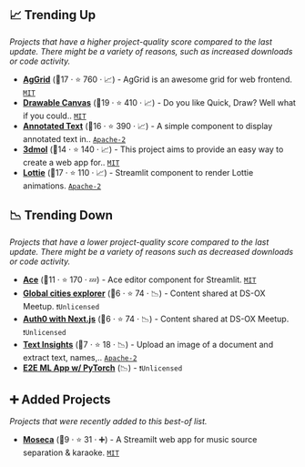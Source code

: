 ## 📈 Trending Up

_Projects that have a higher project-quality score compared to the last update. There might be a variety of reasons, such as increased downloads or code activity._

- <b><a href="https://share.streamlit.io/pablocfonseca/streamlit-aggrid/main/example.py">AgGrid</a></b> (🥈17 ·  ⭐ 760 · 📈) - AgGrid is an awesome grid for web frontend. <code><a href="http://bit.ly/34MBwT8">MIT</a></code>
- <b><a href="https://share.streamlit.io/andfanilo/streamlit-drawable-canvas-demo/master/app.py">Drawable Canvas</a></b> (🥇19 ·  ⭐ 410 · 📈) - Do you like Quick, Draw? Well what if you could.. <code><a href="http://bit.ly/34MBwT8">MIT</a></code>
- <b><a href="https://github.com/tvst/st-annotated-text">Annotated Text</a></b> (🥈16 ·  ⭐ 390 · 📈) - A simple component to display annotated text in.. <code><a href="http://bit.ly/3nYMfla">Apache-2</a></code>
- <b><a href="https://github.com/napoles-uach/streamlit_3dmol">3dmol</a></b> (🥈14 ·  ⭐ 140 · 📈) - This project aims to provide an easy way to create a web app for.. <code><a href="http://bit.ly/34MBwT8">MIT</a></code>
- <b><a href="https://share.streamlit.io/andfanilo/streamlit-lottie-demo/master/app.py">Lottie</a></b> (🥈17 ·  ⭐ 110 · 📈) - Streamlit component to render Lottie animations. <code><a href="http://bit.ly/3nYMfla">Apache-2</a></code>

## 📉 Trending Down

_Projects that have a lower project-quality score compared to the last update. There might be a variety of reasons such as decreased downloads or code activity._

- <b><a href="https://share.streamlit.io/okld/streamlit-ace/demo/">Ace</a></b> (🥉11 ·  ⭐ 170 · 💤) - Ace editor component for Streamlit. <code><a href="http://bit.ly/34MBwT8">MIT</a></code>
- <b><a href="https://github.com/asehmi/Data-Science-Meetup-Oxford/tree/master/GlobalCities">Global cities explorer</a></b> (🥉6 ·  ⭐ 74 · 📉) - Content shared at DS-OX Meetup. <code>❗Unlicensed</code>
- <b><a href="https://github.com/asehmi/Data-Science-Meetup-Oxford/tree/master/StreamlitComponent">Auth0 with Next.js</a></b> (🥉6 ·  ⭐ 74 · 📉) - Content shared at DS-OX Meetup. <code>❗Unlicensed</code>
- <b><a href="https://github.com/robmarkcole/text-insights-app">Text Insights</a></b> (🥈7 ·  ⭐ 18 · 📉) - Upload an image of a document and extract text, names,.. <code><a href="http://bit.ly/3nYMfla">Apache-2</a></code>
- <b><a href="https://github.com/madewithml/e2e-ml-app-pytorch">E2E ML App w/ PyTorch</a></b> (📉) -  <code>❗Unlicensed</code>

## ➕ Added Projects

_Projects that were recently added to this best-of list._

- <b><a href="https://huggingface.co/spaces/fabiogra/moseca">Moseca</a></b> (🥉9 ·  ⭐ 31 · ➕) - A Streamilt web app for music source separation & karaoke. <code><a href="http://bit.ly/34MBwT8">MIT</a></code>

